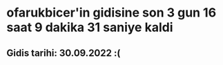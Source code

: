 # ofarukbicer'in gidisine son 3 gun 16 saat 9 dakika 31 saniye kaldi

## Gidis tarihi: 30.09.2022 :(